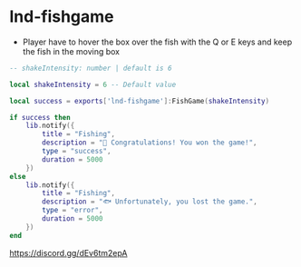 # lnd-fishgame

- Player have to hover the box over the fish with the Q or E keys and keep the fish in the moving box


```lua
-- shakeIntensity: number | default is 6

local shakeIntensity = 6 -- Default value

local success = exports['lnd-fishgame']:FishGame(shakeIntensity)

if success then
    lib.notify({
        title = "Fishing",
        description = "🎣 Congratulations! You won the game!",
        type = "success",
        duration = 5000
    })
else
    lib.notify({
        title = "Fishing",
        description = "🐟 Unfortunately, you lost the game.",
        type = "error",
        duration = 5000
    })
end

```
https://discord.gg/dEv6tm2epA
